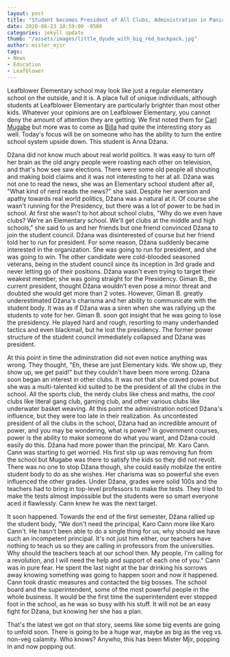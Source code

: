 ```yaml
---
layout: post
title: "Student becomes President of All Clubs, Administration in Panic"
date: 2020-08-23 18:59:00 -0500
categories: jekyll update
thumb: "/assets/images/little_dyude_with_big_red_backpack.jpg"
author: mister_mjir
tags:
- News
- Education
- Leafblower
---
```


Leafblower Elementary school may look like just a regular elementary school on the outside, and it is. A place full of unique individuals, although students at
Leafblower Elementary are particularly brighter than most other kids. Whatever your opinions are on Leafblower Elementary, you cannot deny the amount of attention
they are getting. We first noted them for [Carl Mugabe](https://hecrenews.github.io/jekyll/update/2020/06/08/mysterious-white-van-parked-outside-school.html) but more
was to come as [Billa](https://hecrenews.github.io/jekyll/update/2020/07/27/billa-the-rise-and-fall-of-an-undergound-school-organization.html) had quite the
interesting story as well. Today's focus will be on someone who has the ability to turn the entire school system upside down. This student is Anna Džana.

Džana did not know much about real world politics. It was easy to turn off her brain as the old angry people were roasting each other on television, and that's how
see saw elections. There were some old people all shouting and making bold claims and it was not interesting to her at all. Džana was not one to read the news, she
was an Elementary school student after all, "What kind of nerd reads the news?" she said. Despite her aversion and apathy towards real world politics, Džana was a
natural at it. Of course she wasn't running for the Presidency, but there was a lot of power to be had in school. At first she wasn't to hot about school clubs,
"Why do we even have clubs? We're an Elementary school. We'll get clubs at the middle and high schools," she said to us and her friends but one friend convinced Džana
to join the student council. Džana was disinterested of course but her friend told her to run for president. For some reason, Džana suddenly became interested in the
organization. She was going to run for president, and she was going to win. The other candidate were cold-blooded seasoned veterans, being in the student council since
its inception in 3rd grade and never letting go of their positions. Džana wasn't even trying to target their weakest member, she was going straight for the Presidency.
Giman B., the current president, thought Džana wouldn't even pose a minor threat and doubted she would get more than 2 votes. However, Giman B. greatly underestimated
Džana's charisma and her ability to communicate with the student body. It was as if Džana was a siren when she was rallying up the students to vote for her. Giman B.
soon got insight that he was going to lose the presidency. He played hard and rough, resorting to many underhanded tactics and even blackmail, but he lost the
presidency. The former power structure of the student council immediately collapsed and Džana was president.

At this point in time the adminstration did not even notice anything was wrong. They thought, "Eh, these are just Elementary kids. We show up, they show up, we get
paid!" but they couldn't have been more wrong. Džana soon began an interest in other clubs. It was not that she craved power but she was a multi-talented kid suited
to be the president of all the clubs in the school. All the sports club, the nerdy clubs like chess and maths, the *cool* clubs like literal gang club, gaming club,
and other various clubs like underwater basket weaving. At this point the administration noticed Džana's influence, but they were too late in their realization. As
uncontested president of all the clubs in the school, Džana had an incredible amount of power, and you may be wondering, what is power? In government courses, power
is the ability to make someone do what you want, and Džana could easily do this. Džana had more power than the principal, Mr. Karo Cann. Cann was starting to get
worried. His first slip up was removing fun from the school but Mugabe was there to satisfy the kids so they did not revolt. There was no one to stop Džana though,
she could easily mobilze the entire student body to do as she wishes. Her charisma was so powerful she even influenced the other grades. Under Džana, grades were
solid 100s and the teachers had to bring in top-level professors to make the tests. They tried to make the tests almost impossible but the students were so smart
everyone aced it flawlessly. Cann knew he was the next target.

It soon happened. Towards the end of the first semester, Džana rallied up the student body, "We don't need the principal, Karo Cann more like Karo Cann't. He
hasn't been able to do a single thing for us, why should we have such an incompetent principal. It's not just him either, our teachers have nothing to teach us
so they are calling in professors from the universities. Why should the teachers teach at our school then. My people, I'm calling for a revolution, and I will need
the help and support of each one of you." Cann was in pure fear. He spent the last night at the bar drinking his sorrows away knowing something was going to happen
soon and now it happened. Cann took drastic measures and contacted the big bosses. The school board and the superintendent, some of the most powerful people in
the whole business. It would be the first time the superintendent ever stepped foot in the school, as he was so busy with his stuff. It will not be an easy fight
for Džana, but knowing her she has a plan.

That's the latest we got on that story, seems like some big events are going to unfold soon. There is going to be a huge war, maybe as big as the veg vs. non-veg
calamity. Who knows? Anywho, this has been Mister Mjir, popping in and now popping out.
